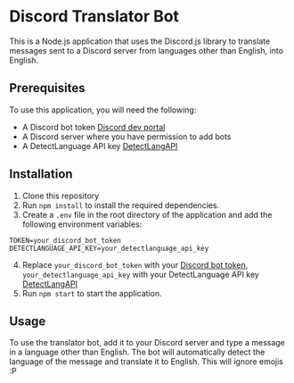 # Discord Translator Bot

This is a Node.js application that uses the Discord.js library to translate messages sent to a Discord server from languages other than English, into English.

## Prerequisites

To use this application, you will need the following:

- A Discord bot token [Discord dev portal](https://discord.com/developers/applications)
- A Discord server where you have permission to add bots
- A DetectLanguage API key [DetectLangAPI](https://detectlanguage.com)

## Installation

1. Clone this repository
2. Run `npm install` to install the required dependencies.
3. Create a `.env` file in the root directory of the application and add the following environment variables:

```
TOKEN=your_discord_bot_token
DETECTLANGUAGE_API_KEY=your_detectlanguage_api_key
```

4. Replace `your_discord_bot_token` with your [Discord bot token](https://discord.com/developers/applications), `your_detectlanguage_api_key` with your DetectLanguage API key [DetectLangAPI](https://detectlanguage.com)
5. Run `npm start` to start the application.

## Usage

To use the translator bot, add it to your Discord server and type a message in a language other than English. The bot will automatically detect the language of the message and translate it to English. This will ignore emojis :P

